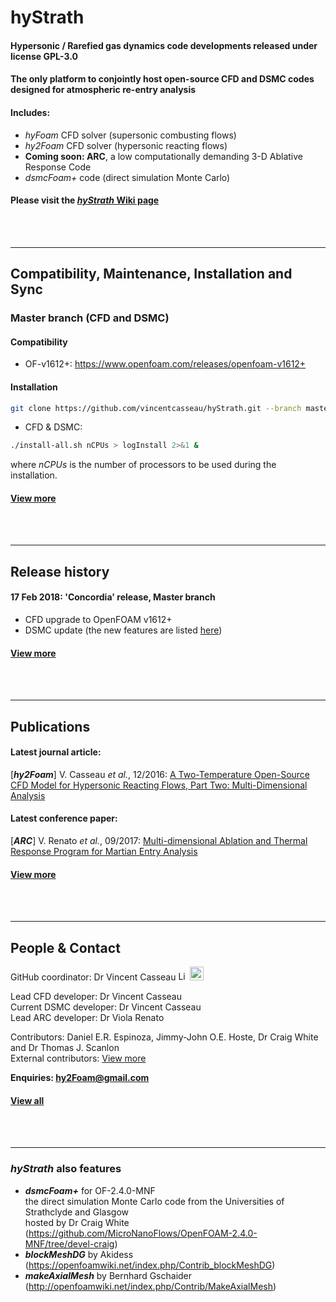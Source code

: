 # hyStrath

#### Hypersonic / Rarefied gas dynamics code developments released under license GPL-3.0 
#### The only platform to conjointly host open-source CFD and DSMC codes designed for atmospheric re-entry analysis

#### Includes:
+ *hyFoam* CFD solver (supersonic combusting flows)  
+ *hy2Foam* CFD solver (hypersonic reacting flows)  
+ **Coming soon: ARC**, a low computationally demanding 3-D Ablative Response Code  
+ *dsmcFoam+* code (direct simulation Monte Carlo)  

#### Please visit the [_hyStrath_ Wiki page](https://github.com/vincentcasseau/hyStrath/wiki)  

<br><br>

---  
## Compatibility, Maintenance, Installation and Sync

### Master branch (CFD and DSMC)  

#### Compatibility  
+ OF-v1612+: https://www.openfoam.com/releases/openfoam-v1612+ 

#### Installation  
```sh
git clone https://github.com/vincentcasseau/hyStrath.git --branch master --single-branch && cd hyStrath/
```   
+ CFD & DSMC:
```sh 
./install-all.sh nCPUs > logInstall 2>&1 &
```

where _nCPUs_ is the number of processors to be used during the installation.  

#### [View more](https://github.com/vincentcasseau/hyStrath/wiki/Compatibility,-Maintenance,-Installation-and-Sync)  

<br><br>

---  
## Release history  
#### 17 Feb 2018: 'Concordia' release, Master branch  
+ CFD upgrade to OpenFOAM v1612+   
+ DSMC update (the new features are listed [here](https://github.com/vincentcasseau/hyStrath/wiki)) 

#### [View more](https://github.com/vincentcasseau/hyStrath/wiki/Release-history)  


<br><br>

---  

## Publications

#### Latest journal article:  
[*__hy2Foam__*] V. Casseau _et al._, 12/2016: [A Two-Temperature Open-Source CFD Model for Hypersonic Reacting Flows, Part Two: Multi-Dimensional Analysis](http://www.mdpi.com/2226-4310/3/4/45/html)  

#### Latest conference paper:  
[*__ARC__*] V. Renato _et al._, 09/2017: [Multi-dimensional Ablation and Thermal Response Program for Martian Entry
Analysis](https://strathprints.strath.ac.uk/62926)  

#### [View more](https://github.com/vincentcasseau/hyStrath/wiki/Publications)  


<br><br>

---  

## People & Contact

GitHub coordinator: Dr Vincent Casseau <a style="text-decoration: none" href="https://uk.linkedin.com/in/vincentcasseau" target="_blank"><img src="https://i2.wp.com/poxse.com/wp-content/uploads/2016/01/linkedin-logo.jpg?ssl=1" alt="LinkedIn profile" width="15"></a>
<a style="text-decoration: none" href="https://www.researchgate.net/profile/Vincent_Casseau" target="_blank"><img src="https://www.wur.nl/upload_mm/2/8/5/9f59698c-e156-4f33-9520-405cb7f4d9c6_researchgate_56f72ad6_490x330.png" alt="ResearchGate profile" width="22"></a>   

Lead CFD developer: Dr Vincent Casseau    
Current DSMC developer: Dr Vincent Casseau    
Lead ARC developer: Dr Viola Renato  

Contributors: Daniel E.R. Espinoza, Jimmy-John O.E. Hoste, Dr Craig White and Dr Thomas J. Scanlon    
External contributors: [View more](https://github.com/vincentcasseau/hyStrath/wiki/Contributions)  

**Enquiries: hy2Foam@gmail.com**   

#### [View all](https://github.com/vincentcasseau/hyStrath/wiki/People-and-Contact)  


<br><br>

---  
### _hyStrath_ also features  
+ **_dsmcFoam+_** for OF-2.4.0-MNF   
the direct simulation Monte Carlo code from the Universities of Strathclyde and Glasgow  
hosted by Dr Craig White (https://github.com/MicroNanoFlows/OpenFOAM-2.4.0-MNF/tree/devel-craig)  
+ **_blockMeshDG_** by Akidess (https://openfoamwiki.net/index.php/Contrib_blockMeshDG)  
+ **_makeAxialMesh_** by Bernhard Gschaider (http://openfoamwiki.net/index.php/Contrib/MakeAxialMesh)
